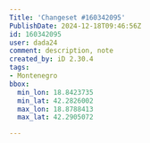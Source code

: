 ```yaml
---
Title: 'Changeset #160342095'
PublishDate: 2024-12-18T09:46:56Z
id: 160342095
user: dada24
comment: description, note
created_by: iD 2.30.4
tags:
- Montenegro
bbox:
  min_lon: 18.8423735
  min_lat: 42.2826002
  max_lon: 18.8788413
  max_lat: 42.2905072

---
```

